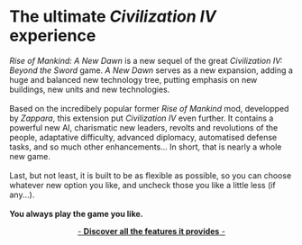 # The ultimate _Civilization IV_ experience

_Rise of Mankind: A New Dawn_ is a new sequel of the great _Civilization IV: Beyond the Sword_ game. _A New Dawn_ serves as a new expansion, adding a huge and balanced new technology tree, putting emphasis on new buildings, new units and new technologies.<br>
<br>
Based on the incredibely popular former _Rise of Mankind_ mod, developped by _Zappara_, this extension put _Civilization IV_ even further. It contains a powerful new AI, charismatic new leaders, revolts and revolutions of the people, adaptative difficulty, advanced diplomacy, automatised defense tasks, and so much other enhancements... In short, that is nearly a whole new game.<br>
<br>
Last, but not least, it is built to be as flexible as possible, so you can choose whatever new option you like, and uncheck those you like a little less (if any...).<br>
<br>
**You always play the game you like.**<br>
<center><a href="{{ site.url }}/pages/features/">- <strong>Discover all the features it provides</strong> -</center>
<!---
<br>
<br>

<center><a class="popularitybtn" title="Rise of Mankind: A New Dawn popularity on Mod DB"><img src="http://button.moddb.com/popularity/medium/mods/14429.png" alt="Rise of Mankind: A New Dawn"></a></center>-->
